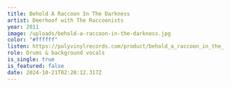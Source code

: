 ```yaml
---
title: Behold A Raccoon In The Darkness
artist: Deerhoof with The Raccoonists
year: 2011
image: /uploads/behold-a-raccoon-in-the-darkness.jpg
color: "#ffffff"
listen: https://polyvinylrecords.com/product/behold_a_raccoon_in_the_
role: Drums & background vocals
is_single: true
is_featured: false
date: 2024-10-21T02:28:12.317Z
---
```

